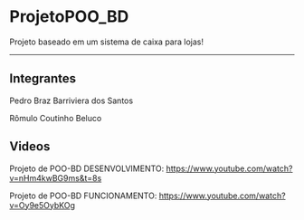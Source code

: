 # ProjetoPOO_BD

Projeto baseado em um sistema de caixa para lojas! 

--- 
## Integrantes
Pedro Braz Barriviera dos Santos

Rômulo Coutinho Beluco

## Videos
Projeto de POO-BD DESENVOLVIMENTO: https://www.youtube.com/watch?v=nHm4kwBG9ms&t=8s

Projeto de POO-BD FUNCIONAMENTO: https://www.youtube.com/watch?v=Oy9e5OybKOg
